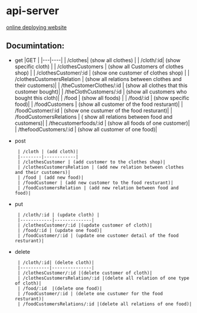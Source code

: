 # api-server
 
 [online deploying website](https://api-server-oydz.onrender.com/)

 ## Documintation:
 - get
      |GET     |
      |---|----|
      | /clothes| (show all clothes) |
      | /cloth/:id| (show specific cloth) |
      | /clothesCustomers |  (show all Customers of clothes shop) |
      | /clothesCustomer/:id | (show one customer of clothes shop) |
      | /clothesCustomersRelation |  (show all relations between clothes and their customers)|
      | /theCustomerClothes/:id |  (show all clothes that this customer bought)|
      | /theClothCustomers/:id  | (show all customers who bought this cloth)|
      | /food | (show all foods) |
      | /food/:id | (show specific food)|
      | /foodCustomers | (show all customer of the food resturant)|
      | /foodCustomer/:id | (show one custumer of the food resturant)|
      | /foodCustomersRelations | ( show all relations between food and customers)|
      | /thecustomerfoods/:id |  (show all foods of one customer)|
      | /thefoodCustomers/:id |  (show all customer of one food)|


- post

       | /cloth | (add cloth)|
       |--------|------------|
       | /clothesCustomer | (add customer to the clothes shop)|
       | /clothesCustomersRelation | (add new relation between clothes and their customers)|
       | /food | (add new food)|
       | /foodCustomer | (add new customer to the food resturant)|
       | /foodCustomersRelation | (add new relation between food and food)|


- put

       | /cloth/:id | (update cloth) |
       |------------|--------------|
       | /clothesCustomer/:id |(update customer of cloth)|
       | /food/:id | (update one food)|
       | /foodCustomer/:id | (update one customer detail of the food resturant)|


- delete

       | /cloth/:id| (delete cloth)|
       |-----------|---------------|
       | /clothesCustomer/:id |(delete customer of cloth)|
       | /clothesCustomersRelation/:id |(delete all relation of one type of cloth)|
       | /food/:id  |(delete one food)|
       | /foodCustomer/:id | (delete one custumer for the food resturant)|
       | /foodCustomersRelations/:id |(delete all relations of one food)|
